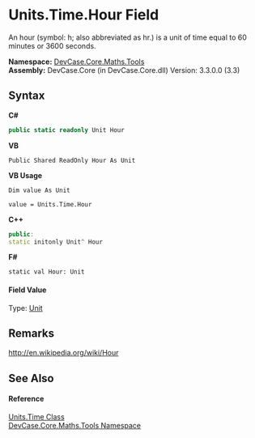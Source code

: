 # Units.Time.Hour Field
 

An hour (symbol: h; also abbreviated as hr.) is a unit of time equal to 60 minutes or 3600 seconds.

**Namespace:**&nbsp;<a href="N_DevCase_Core_Maths_Tools">DevCase.Core.Maths.Tools</a><br />**Assembly:**&nbsp;DevCase.Core (in DevCase.Core.dll) Version: 3.3.0.0 (3.3)

## Syntax

**C#**<br />
``` C#
public static readonly Unit Hour
```

**VB**<br />
``` VB
Public Shared ReadOnly Hour As Unit
```

**VB Usage**<br />
``` VB Usage
Dim value As Unit

value = Units.Time.Hour

```

**C++**<br />
``` C++
public:
static initonly Unit^ Hour
```

**F#**<br />
``` F#
static val Hour: Unit
```


#### Field Value
Type: <a href="T_DevCase_Core_Maths_Unit">Unit</a>

## Remarks
<a href="http://en.wikipedia.org/wiki/Hour" target="_blank">http://en.wikipedia.org/wiki/Hour</a>

## See Also


#### Reference
<a href="T_DevCase_Core_Maths_Tools_Units_Time">Units.Time Class</a><br /><a href="N_DevCase_Core_Maths_Tools">DevCase.Core.Maths.Tools Namespace</a><br />